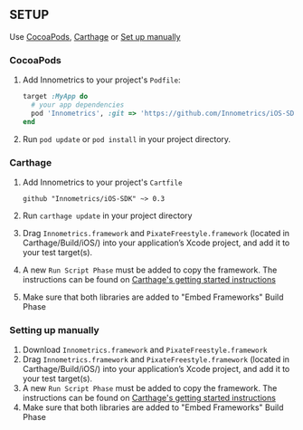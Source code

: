 ## SETUP

Use [CocoaPods](https://github.com/CocoaPods/CocoaPods), [Carthage](https://github.com/carthage/carthage) or [Set up manually](#setting-up-manually)

### CocoaPods

1. Add Innometrics to your project's `Podfile`:

	```ruby
	target :MyApp do
	  # your app dependencies
	  pod 'Innometrics', :git => 'https://github.com/Innometrics/iOS-SDK.git', :tag => 'v0.3'
	end
	```

2. Run `pod update` or `pod install` in your project directory.

### Carthage

1. Add Innometrics to your project's `Cartfile`

    ```
    github "Innometrics/iOS-SDK" ~> 0.3
    ```

2. Run `carthage update` in your project directory
3. Drag `Innometrics.framework` and `PixateFreestyle.framework` (located in Carthage/Build/iOS/) into your application’s Xcode project, and add it to your test target(s).
4. A new `Run Script Phase` must be added to copy the framework. The instructions can be found on [Carthage's getting started instructions](https://github.com/carthage/carthage#getting-started)
5. Make sure that both libraries are added to "Embed Frameworks" Build Phase

### Setting up manually

1. Download `Innometrics.framework` and `PixateFreestyle.framework`
2. Drag `Innometrics.framework` and `PixateFreestyle.framework` (located in Carthage/Build/iOS/) into your application’s Xcode project, and add it to your test target(s).
3. A new `Run Script Phase` must be added to copy the framework. The instructions can be found on [Carthage's getting started instructions](https://github.com/carthage/carthage#getting-started)
4. Make sure that both libraries are added to "Embed Frameworks" Build Phase

